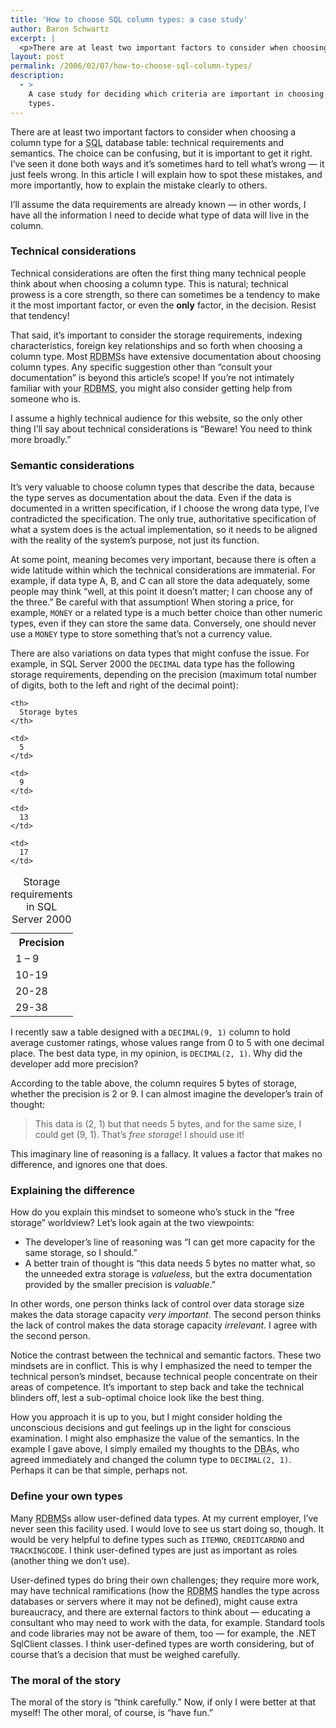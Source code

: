 ```yaml
---
title: 'How to choose SQL column types: a case study'
author: Baron Schwartz
excerpt: |
  <p>There are at least two important factors to consider when choosing a column type for a <acronym title="Relational database query language">SQL</acronym> database table: technical requirements and semantics.  The choice can be confusing, but it is important to get it right.  I've seen it done both ways and it's sometimes hard to tell what's wrong -- it just feels wrong.  In this article I will explain how to spot these mistakes, and more importantly, how to explain the mistake clearly to others.</p>
layout: post
permalink: /2006/02/07/how-to-choose-sql-column-types/
description:
  - >
    A case study for deciding which criteria are important in choosing SQL column
    types.
---
```

There are at least two important factors to consider when choosing a column type for a <acronym title="Relational database query language">SQL</acronym> database table: technical requirements and semantics. The choice can be confusing, but it is important to get it right. I&#8217;ve seen it done both ways and it&#8217;s sometimes hard to tell what&#8217;s wrong &#8212; it just feels wrong. In this article I will explain how to spot these mistakes, and more importantly, how to explain the mistake clearly to others.

I&#8217;ll assume the data requirements are already known &#8212; in other words, I have all the information I need to decide what type of data will live in the column.

### Technical considerations

Technical considerations are often the first thing many technical people think about when choosing a column type. This is natural; technical prowess is a core strength, so there can sometimes be a tendency to make it the most important factor, or even the **only** factor, in the decision. Resist that tendency!

That said, it&#8217;s important to consider the storage requirements, indexing characteristics, foreign key relationships and so forth when choosing a column type. Most <acronym title="Relational database management system">RDBMS</acronym>s have extensive documentation about choosing column types. Any specific suggestion other than &#8220;consult your documentation&#8221; is beyond this article&#8217;s scope! If you&#8217;re not intimately familiar with your <acronym title="Relational database management system">RDBMS</acronym>, you might also consider getting help from someone who is.

I assume a highly technical audience for this website, so the only other thing I&#8217;ll say about technical considerations is &#8220;Beware! You need to think more broadly.&#8221;

### Semantic considerations

It&#8217;s very valuable to choose column types that describe the data, because the type serves as documentation about the data. Even if the data is documented in a written specification, if I choose the wrong data type, I&#8217;ve contradicted the specification. The only true, authoritative specification of what a system does is the actual implementation, so it needs to be aligned with the reality of the system&#8217;s purpose, not just its function.

At some point, meaning becomes very important, because there is often a wide latitude within which the technical considerations are immaterial. For example, if data type A, B, and C can all store the data adequately, some people may think &#8220;well, at this point it doesn&#8217;t matter; I can choose any of the three.&#8221; Be careful with that assumption! When storing a price, for example, `MONEY` or a related type is a much better choice than other numeric types, even if they can store the same data. Conversely, one should never use a `MONEY` type to store something that&#8217;s not a currency value.

There are also variations on data types that might confuse the issue. For example, in SQL Server 2000 the `DECIMAL` data type has the following storage requirements, depending on the precision (maximum total number of digits, both to the left and right of the decimal point):

<table class="borders collapsed">
  <caption>Storage requirements in SQL Server 2000</caption> <tr>
    <th>
      Precision
    </th>
    
    <th>
      Storage bytes
    </th>
  </tr>
  
  <tr>
    <td>
      1 &#8211; 9
    </td>
    
    <td>
      5
    </td>
  </tr>
  
  <tr>
    <td>
      10-19
    </td>
    
    <td>
      9
    </td>
  </tr>
  
  <tr>
    <td>
      20-28
    </td>
    
    <td>
      13
    </td>
  </tr>
  
  <tr>
    <td>
      29-38
    </td>
    
    <td>
      17
    </td>
  </tr>
</table>

I recently saw a table designed with a `DECIMAL(9, 1)` column to hold average customer ratings, whose values range from 0 to 5 with one decimal place. The best data type, in my opinion, is `DECIMAL(2, 1)`. Why did the developer add more precision?

According to the table above, the column requires 5 bytes of storage, whether the precision is 2 or 9. I can almost imagine the developer&#8217;s train of thought:

> This data is (2, 1) but that needs 5 bytes, and for the same size, I could get (9, 1). That&#8217;s *free storage*! I should use it!

This imaginary line of reasoning is a fallacy. It values a factor that makes no difference, and ignores one that does.

### Explaining the difference

How do you explain this mindset to someone who&#8217;s stuck in the &#8220;free storage&#8221; worldview? Let&#8217;s look again at the two viewpoints:

*   The developer&#8217;s line of reasoning was &#8220;I can get more capacity for the same storage, so I should.&#8221;
*   A better train of thought is &#8220;this data needs 5 bytes no matter what, so the unneeded extra storage is *valueless*, but the extra documentation provided by the smaller precision is *valuable*.&#8221;

In other words, one person thinks lack of control over data storage size makes the data storage capacity *very important*. The second person thinks the lack of control makes the data storage capacity *irrelevant*. I agree with the second person.

Notice the contrast between the technical and semantic factors. These two mindsets are in conflict. This is why I emphasized the need to temper the technical person&#8217;s mindset, because technical people concentrate on their areas of competence. It&#8217;s important to step back and take the technical blinders off, lest a sub-optimal choice look like the best thing.

How you approach it is up to you, but I might consider holding the unconscious decisions and gut feelings up in the light for conscious examination. I might also emphasize the value of the semantics. In the example I gave above, I simply emailed my thoughts to the <acronym title="Database administrator">DBA</acronym>s, who agreed immediately and changed the column type to `DECIMAL(2, 1)`. Perhaps it can be that simple, perhaps not.

### Define your own types

Many <acronym title="Relational database management system">RDBMS</acronym>s allow user-defined data types. At my current employer, I&#8217;ve never seen this facility used. I would love to see us start doing so, though. It would be very helpful to define types such as `ITEMNO`, `CREDITCARDNO` and `TRACKINGCODE`. I think user-defined types are just as important as roles (another thing we don&#8217;t use).

User-defined types do bring their own challenges; they require more work, may have technical ramifications (how the <acronym title="Relational database management system">RDBMS</acronym> handles the type across databases or servers where it may not be defined), might cause extra bureaucracy, and there are external factors to think about &#8212; educating a consultant who may need to work with the data, for example. Standard tools and code libraries may not be aware of them, too &#8212; for example, the .NET SqlClient classes. I think user-defined types are worth considering, but of course that&#8217;s a decision that must be weighed carefully.

### The moral of the story

The moral of the story is &#8220;think carefully.&#8221; Now, if only I were better at that myself! The other moral, of course, is &#8220;have fun.&#8221;